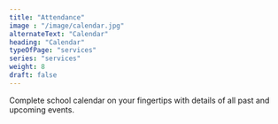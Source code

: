 ```yaml
---
title: "Attendance"
image : "/image/calendar.jpg"
alternateText: "Calendar"
heading: "Calendar"
typeOfPage: "services"
series: "services"
weight: 8
draft: false
---
```


<p>Complete school calendar on your fingertips with details of all past and upcoming events.</p>
